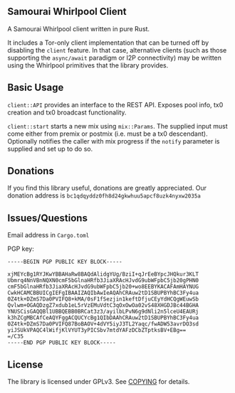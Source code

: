 ## Samourai Whirlpool Client

A Samourai Whirlpool client written in pure Rust.

It includes a Tor-only client implementation that can be turned off by disabling the `client`
feature. In that case, alternative clients (such as those supporting the `async/await` paradigm
or I2P connectivity) may be written using the Whirlpool primitives that the library provides.

## Basic Usage

`client::API` provides an interface to the REST API. Exposes pool info, tx0 creation and tx0
broadcast functionality.

`client::start` starts a new mix using `mix::Params`. The supplied input must come either from
premix or postmix (i.e. must be a tx0 descendant). Optionally notifies the caller with mix progress
if the `notify` parameter is supplied and set up to do so.

## Donations

If you find this library useful, donations are greatly appreciated. Our donation address is
`bc1qdqyddz0fh8d24gkwhuu5apcf8uzk4nyxw2035a`

## Issues/Questions

Email address in `Cargo.toml`

PGP key:

```
-----BEGIN PGP PUBLIC KEY BLOCK-----

xjMEYcBg1RYJKwYBBAHaRw8BAQdAlidgYUg/BziI+qJrEeBYpcJHQkur3KLT
Ubmrq4NnVBnNQXN0cmF5bGlnaHRfb3JiaXRAcHJvdG9ubWFpbC5jb20gPHN0
cmF5bGlnaHRfb3JiaXRAcHJvdG9ubWFpbC5jb20+wo8EEBYKACAFAmHAYNUG
CwkHCAMCBBUICgIEFgIBAAIZAQIbAwIeAQAhCRAuw2tD1SBUPBYhBC3Fy4ua
0Z4tk+DZmS7Da0PVIFQ8+kMA/0sF1fSezjin1keftDfjuCEyYdHCQgWEuwSb
Qvlwm+OGAQDzgZ7xdub1eL5rVzEMuVdtC3qOxOwOa02vS48XHGDJBc44BGHA
YNUSCisGAQQBl1UBBQEBB0BRCat3z3/ayilbLPvN6g9dNli2n5lceU4EAURj
k3hZCgMBCAfCeAQYFggACQUCYcBg1QIbDAAhCRAuw2tD1SBUPBYhBC3Fy4ua
0Z4tk+DZmS7Da0PVIFQ87BoBAOV+4dVY5iyJ3TL2Yaqc/fwADW53avrDO3sd
yiJSUkVPAQC4lWifjKlVYUT3yPICSbv7mtdYAFzDCbZTptksBV+EBg==
=/C35
-----END PGP PUBLIC KEY BLOCK-----
```

## License

The library is licensed under GPLv3. See [COPYING](COPYING) for details.
